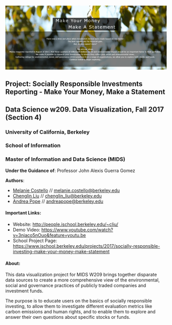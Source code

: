 ![SRI Reporting](Images/homepage.png "SRI Reporting")

## Project: Socially Responsible Investments Reporting - Make Your Money, Make a Statement
## Data Science w209. Data Visualization, Fall 2017 (Section 4)

### University of California, Berkeley
### School of Information
### Master of Information and Data Science (MIDS)

**Under the Guidance of**: Professor John Alexis Guerra Gomez

**Authors**:
* [Melanie Costello](https://www.ischool.berkeley.edu/people/melanie-costello) // melanie.costello@berkeley.edu
* [Chenglin Liu](https://www.ischool.berkeley.edu/people/chenglin-liu/) // chenglin_liu@berkeley.edu
* [Andrea Pope](https://www.ischool.berkeley.edu/people/andrea-pope) // andreapope@berkeley.edu



#### Important Links:
* Website: http://people.ischool.berkeley.edu/~cliu/
* Demo Video: https://www.youtube.com/watch?v=3njaco5nOuo&feature=youtu.be
* School Project Page: https://www.ischool.berkeley.edu/projects/2017/socially-responsible-investing-make-your-money-make-statement

#### About:
This data visualization project for MIDS W209 brings together disparate data sources to create a more comprehensive view of the environmental, social and governance practices of publicly traded companies and investment funds.

The purpose is to educate users on the basics of socially responsible investing, to allow them to investigate different evaluation metrics like carbon emissions and human rights, and to enable them to explore and answer their own questions about specific stocks or funds.


